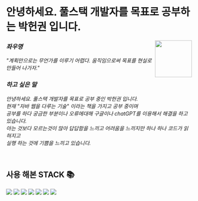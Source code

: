 

<h1> 안녕하세요. 풀스택 개발자를 목표로 공부하는 박헌권 입니다. </h1>
<img align="right" src="https://github.com/pakrheonkwon/Park_HeonKwon/assets/126491446/faa96bd5-8e04-4f83-a576-393db1e5d83a" width="100"/>
<p>

  <em>
    <h3>  좌우명 </h3>
    <p> 
     "계획만으로는 무언가를 이루기 어렵다. 움직임으로써 목표를 현실로 만들어 나가자."
    </p>
  </em>
    <em>
    <h3>  하고 싶은 말 </h3>
    <p> 
     안녕하세요. 풀스택 개발자를 목표로 공부 중인 박헌권 입니다. <br>
    현재 "자바 웹을 다루는 기술" 이라는 책을 가지고 공부 중이며<br> 
    공부를 하다 궁금한 부분이나 오류에대해 구글이나 chatGPT를 이용해서 해결을 하고 있습니다.<br>
    아는 것보다 모르는것이 많아 답답함을 느끼고 어려움을 느끼지만 하나 하나 코드가 읽혀지고 <br>
    실행 하는 것에 기쁨을 느끼고 있습니다. 
    </p>
  </em>
 
    
</p>

<br />
<h2>사용 해본 STACK 📚 </h2>

<div align=left> 
  <img src="https://img.shields.io/badge/java-007396?style=for-the-badge&logo=java&logoColor=white"> 
  <img src="https://img.shields.io/badge/html5-E34F26?style=for-the-badge&logo=html5&logoColor=white"> 
  <img src="https://img.shields.io/badge/javascript-F7DF1E?style=for-the-badge&logo=javascript&logoColor=black"> 

  <img src="https://img.shields.io/badge/mariaDB-003545?style=for-the-badge&logo=mariaDB&logoColor=white"> 

  <img src="https://img.shields.io/badge/spring-6DB33F?style=for-the-badge&logo=spring&logoColor=white"> 
  <img src="https://img.shields.io/badge/apache tomcat-F8DC75?style=for-the-badge&logo=apachetomcat&logoColor=white">
  <img src="https://img.shields.io/badge/github-181717?style=for-the-badge&logo=github&logoColor=white">
  
</div>

